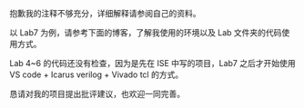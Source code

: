 抱歉我的注释不够充分，详细解释请参阅自己的资料。

以 Lab7 为例，请参考下面的博客，了解我使用的环境以及 Lab 文件夹的代码使用方式。

Lab 4~6 的代码还没有检查，因为是先在 ISE 中写的项目，Lab7 之后才开始使用 VS code + Icarus verilog + Vivado tcl 的方式。

恳请对我的项目提出批评建议，也欢迎一同完善。
